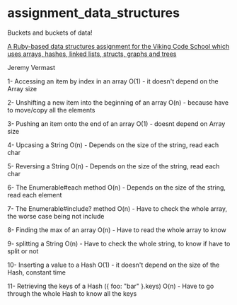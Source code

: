 # assignment_data_structures
Buckets and buckets of data!

[A Ruby-based data structures assignment for the Viking Code School which uses arrays, hashes, linked lists, structs, graphs and trees](http://www.vikingcodeschool.com)

Jeremy Vermast

1- Accessing an item by index in an array
O(1) - it doesn't depend on the Array size

2- Unshifting a new item into the beginning of an array
O(n) - because have to move/copy all the elements

3- Pushing an item onto the end of an array
O(1) - doesnt depend on Array size

4- Upcasing a String
O(n) - Depends on the size of the string, read each char

5- Reversing a String
O(n) - Depends on the size of the string, read each char

6- The Enumerable#each method
O(n) - Depends on the size of the string, read each element

7- The Enumerable#include? method
O(n) - Have to check the whole array, the worse case being not include

8- Finding the max of an array
O(n) - Have to read the whole array to know

9- splitting a String
O(n) - Have to check the whole string, to know if have to split or not

10- Inserting a value to a Hash
O(1) - it doesn't depend on the size of the Hash, constant time

11- Retrieving the keys of a Hash ({ foo: "bar" }.keys)
O(n) - Have to go through the whole Hash to know all the keys